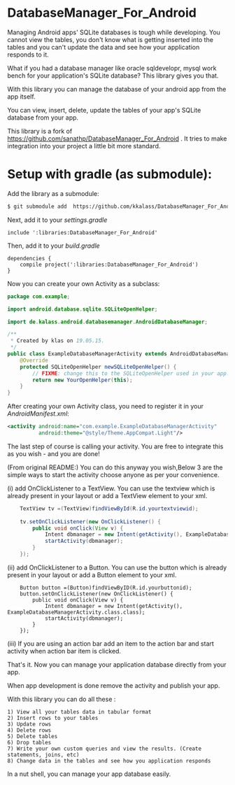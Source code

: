DatabaseManager_For_Android
===========================

Managing Android apps' SQLite databases is tough while developing. You cannot view the tables, you don't know what is getting inserted into the tables and you can't update the data and see how your application responds to it.

What if you had a database manager like oracle sqldevelopr, mysql work bench for your application's SQLite database? This library gives you that.

With this library you can manage the database of your android app from the app itself. 

You can view, insert, delete, update the tables of your app's SQLite database from your app.

This library is a fork of https://github.com/sanathp/DatabaseManager_For_Android . It tries to make integration into your project a little bit more standard.


Setup with gradle (as submodule):
=================================

Add the library as a submodule:

```bash
$ git submodule add  https://github.com/kkalass/DatabaseManager_For_Android libraries/DatabaseManager_For_Android
```

Next, add it to your _settings.gradle_
```Gradle
include ':libraries:DatabaseManager_For_Android'
```

Then, add it to your _build.gradle_
```Gradle
dependencies {
    compile project(':libraries:DatabaseManager_For_Android')
}
```

Now you can create your own Activity as a subclass:
```java
package com.example;

import android.database.sqlite.SQLiteOpenHelper;

import de.kalass.android.databasemanager.AndroidDatabaseManager;

/**
 * Created by klas on 19.05.15.
 */
public class ExampleDatabaseManagerActivity extends AndroidDatabaseManager {
    @Override
    protected SQLiteOpenHelper newSQLiteOpenHelper() {
        // FIXME: change this to the SQLiteOpenHelper used in your app. Depending on your setup, you may need to use the singleton instance you use elsewhere.
        return new YourOpenHelper(this);
    }
}

```

After creating your own Activity class, you need to register it in your _AndroidManifest.xml_:
```xml
<activity android:name="com.example.ExampleDatabaseManagerActivity" 
          android:theme="@style/Theme.AppCompat.Light"/>
```

The last step of course is calling your activity. You are free to integrate this as you wish - and you are done!
 

(From original README:) You can do this anyway you wish,Below 3 are the simple ways
   to start the activity choose anyone as per your convenience.
   
(i)  add OnClickListener to a TextView. You can use the textview which is already present in your layout or add a TextView element to your xml.

```java	
    TextView tv =(TextView)findViewById(R.id.yourtextviewid);
	    	
    tv.setOnClickListener(new OnClickListener() {
        public void onClick(View v) {	
            Intent dbmanager = new Intent(getActivity(), ExampleDatabaseManagerActivity.class);
            startActivity(dbmanager);
        }
    });
```
			
(ii) add OnClickListener to a Button. You can use the button which is already present in your layout or add a 			Button element to your xml.

```    	
    Button button =(Button)findViewByID(R.id.yourbuttonid);
    button.setOnClickListener(new OnClickListener() {
        public void onClick(View v) {
            Intent dbmanager = new Intent(getActivity(), ExampleDatabaseManagerActivity.class.class);
            startActivity(dbmanager);
        }
    });
```
	
(iii) If you are using an action bar add an item  to the action bar and start activity when action bar item is 			       clicked.
	 
That's it. Now you can manage your application database directly from your app.

When app development is done remove the activity and publish your app.

With this library you can do all these :

	1) View all your tables data in tabular format
	2) Insert rows to your tables
	3) Update rows
	4) Delete rows
	5) Delete tables
	6) Drop tables
	7) Write your own custom queries and view the results. (Create statements, joins, etc)
	8) Change data in the tables and see how you application responds

In a nut shell, you can manage your app database easily.
